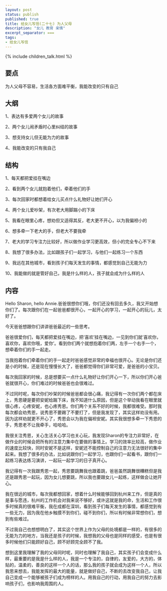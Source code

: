 ```yaml
---
layout: post
status: publish
published: true
title: 给女儿写信(二十七) 为人父母
description: "女儿 教育 亲情"
excerpt_separator: ===
tags:
- 给女儿写信
---
```


{% include children_talk.html %}

## 要点

为人父母不容易，生活各方面难平衡，我能改变的只有自己

## 大纲

1、表达有多爱两个女儿的故事

2、两个女儿闹矛盾时心里纠结的故事

3、想支持女儿但无能为力的故事

4、我能改变的只有我自己

## 结构

1、每天都把爱挂在嘴边

2、看到两个女儿就抱着他们，牵着他们的手

3、每次回家时都想着给女儿买点什么礼物好让她们开心

4、两个女儿爱吵架，有次老大用脚踹小的下床

5、我看在眼里心疼，想劝但又适得其反，老大更不开心，以为我偏袒小的

6、想多牵一下老大的手，但老大不要我牵

7、老大的学习专注力比较好，所以做作业学习更高效，但小的完全专心不下来

8、我想了很多办法，比如跟孩子们一起学习，与他们一起练习一个东西

9、我远在其他城市，看到孩子们每天发生的事情，都感觉到自己无能为力

10、我能做的就是管好自己，我是什么样的人，孩子就会成为什么样的人

## 内容

Hello Sharon, hello Annie.爸爸很想你们哦，你们还没有回去多久，我又开始想你们了。每次跟你们在一起爸爸都很开心，一起开心的学习，一起开心的玩儿，太好了。

今天爸爸想跟你们讲讲爸爸最近的一些思考。

爸爸很爱你们，每天都把爱挂在嘴边，把‘喜欢’挂在嘴边，一见到你们就‘喜欢你，喜欢你，喜欢你哦，爱你’。看到你们两个就想抱着你们两，左手一个右手一个，想牵着你们的手一起走。

当我抱着你们牵着你们的手一起走时爸爸感觉非常的幸福也很开心。无论是你们还是小的时候，还是现在慢慢长大了，爸爸都觉得你们非常可爱，是爸爸的小宝贝。

每次我回家的时候，总是想要买一点什么礼物好让你们开心一下，所以你们开心爸爸就很开心，你们难过的时候爸爸也会很难过。

不过同时呢，每次你们吵架的时候爸爸都会很心痛，我记得有一次你们两个都在床上，秀恩硬是要把安妮给踹下床，我不知道什么原因，但是这个举动我看在眼里就很心疼，心疼安妮，也心疼秀恩。你们两个关系不好的时候，我都很难受。那时我每次都会劝秀恩，说秀恩不要踢了不要打了，但是我发现了，其实这样劝没有用。因为这样劝就更不开心了，秀恩会以为我在偏袒安妮。其实我很想多牵一下秀恩的手，秀恩老不让我牵手，哈哈哈。

我很关注秀恩，关心生活关心学习也关心玩，我发现Sharon的专注力非常好，在做作业的时候会把所有的注意力集中在要做的事情上。学习的效率比较高，做作业的速度比较快，同时安妮不是这样，安妮还不能控制自己的注意力无法很好的集中起来。我想了很多的办法，比如说跟你们一起学习，也跟你们一起看书，跟你们一起练习表达练习演讲，一起玩一起学习的日子真开心。

我记得有一次我跟秀恩一起，秀恩要跳舞我也跟着跳，爸爸虽然跳舞很糟糕但是我还是跟秀恩一起玩，因为女儿想要跳，所以我也要跟女儿一起练，这样做会让她开心。

我在很远的城市，每次我都想回家，想着什么时候能够回到杭州来工作，但是真的是事与愿违，杭州的工作机会对我来说不够好，或许这就是我的命，生活和工作很多时候真的很难平衡，我在成都在深圳，看到孩子们每天发生的事情，都感觉到有一些无力，因为我在他乡触摸不到你们，碰不到你们，所以有时候非常想你们，想到有些难过。

不过我自己也想想明白了，其实这个世界上作为父母的处境都是一样的，有很多的无能为力的地方，当我还是孩子的时候，我想我的父母也是同样的感受，也是有很多时候他们只能顾好自己，顾不好顾完全顾不了我。

想到这里我理解了我的父母同时呢，同时也理解了我自己，其实孩子们会变成什么样，最重要的是我是什么样的人，我是一个专注的，自律的，友爱的，大方的，体贴的，温柔的，善良的这样一个人的话，那么我的孩子就会成为这样一个人，所以我思来想去，我能发挥的最大的能量，就是做好自己，不断的去改变我自己，让我自己变成一个能够被孩子们成为榜样的人。用我自己的行动，用我自己的努力去影响孩子们，也影响我周围的人。



